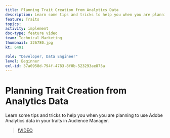 ```yaml
---
title: Planning Trait Creation from Analytics Data
description: Learn some tips and tricks to help you when you are planning to use Adobe Analytics data in your traits in Audience Manager.
feature: Traits
topics: 
activity: implement
doc-type: feature video
team: Technical Marketing
thumbnail: 326780.jpg
kt: 6491

role: "Developer, Data Engineer"
level: Beginner
exl-id: 37a0958d-794f-4783-8f0b-523293ae875a
---
```

# Planning Trait Creation from Analytics Data

Learn some tips and tricks to help you when you are planning to use Adobe Analytics data in your traits in Audience Manager.

>[!VIDEO](https://video.tv.adobe.com/v/326780/?quality=12&learn=on)
